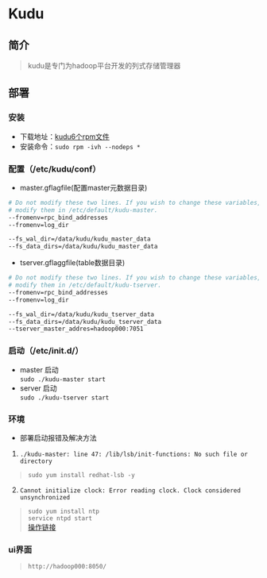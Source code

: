# Kudu

## 简介
> kudu是专门为hadoop平台开发的列式存储管理器

## 部署
### 安装
- 下载地址：[kudu6个rpm文件](https://archive.cloudera.com/cdh5/redhat/7/x86_64/cdh/5.15.1/RPMS/x86_64/)
- 安装命令：`sudo rpm -ivh --nodeps *`
### 配置（/etc/kudu/conf）
- master.gflagfile(配置master元数据目录)
```sh
# Do not modify these two lines. If you wish to change these variables,
# modify them in /etc/default/kudu-master.
--fromenv=rpc_bind_addresses
--fromenv=log_dir

--fs_wal_dir=/data/kudu/kudu_master_data
--fs_data_dirs=/data/kudu/kudu_master_data
```
- tserver.gflaggfile(table数据目录)
>
```sh
# Do not modify these two lines. If you wish to change these variables,
# modify them in /etc/default/kudu-tserver.
--fromenv=rpc_bind_addresses
--fromenv=log_dir

--fs_wal_dir=/data/kudu/kudu_tserver_data
--fs_data_dirs=/data/kudu/kudu_tserver_data
--tserver_master_addres=hadoop000:7051
```
### 启动（/etc/init.d/）
- master 启动  
`sudo ./kudu-master start`
- server 启动  
`sudo ./kudu-tserver start`
### 环境
- 部署启动报错及解决方法  
1. `./kudu-master: line 47: /lib/lsb/init-functions: No such file or directory`
> `sudo yum install redhat-lsb -y`
2. `Cannot initialize clock: Error reading clock. Clock considered unsynchronized`
> `sudo yum install ntp`  
> `service ntpd start`  
[操作链接](https://blog.csdn.net/qq_36329973/article/details/104477318)
### ui界面
> `http://hadoop000:8050/`